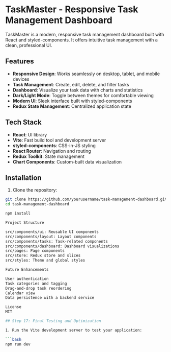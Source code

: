 # TaskMaster - Responsive Task Management Dashboard

TaskMaster is a modern, responsive task management dashboard built with React and styled-components. It offers intuitive task management with a clean, professional UI.

## Features

- **Responsive Design**: Works seamlessly on desktop, tablet, and mobile devices
- **Task Management**: Create, edit, delete, and filter tasks
- **Dashboard**: Visualize your task data with charts and statistics
- **Dark/Light Mode**: Toggle between themes for comfortable viewing
- **Modern UI**: Sleek interface built with styled-components
- **Redux State Management**: Centralized application state

## Tech Stack

- **React**: UI library
- **Vite**: Fast build tool and development server
- **styled-components**: CSS-in-JS styling
- **React Router**: Navigation and routing
- **Redux Toolkit**: State management
- **Chart Components**: Custom-built data visualization

## Installation

1. Clone the repository:
```bash
git clone https://github.com/yourusername/task-management-dashboard.git
cd task-management-dashboard

npm install

Project Structure

src/components/ui: Reusable UI components
src/components/layout: Layout components
src/components/tasks: Task-related components
src/components/dashboard: Dashboard visualizations
src/pages: Page components
src/store: Redux store and slices
src/styles: Theme and global styles

Future Enhancements

User authentication
Task categories and tagging
Drag-and-drop task reordering
Calendar view
Data persistence with a backend service

License
MIT

## Step 17: Final Testing and Optimization

1. Run the Vite development server to test your application:

```bash
npm run dev